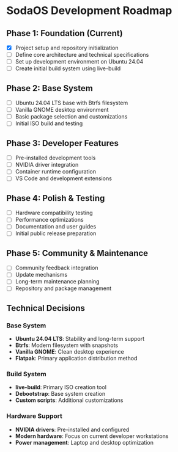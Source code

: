 # SodaOS Development Roadmap

## Phase 1: Foundation (Current)
- [x] Project setup and repository initialization
- [ ] Define core architecture and technical specifications
- [ ] Set up development environment on Ubuntu 24.04
- [ ] Create initial build system using live-build

## Phase 2: Base System
- [ ] Ubuntu 24.04 LTS base with Btrfs filesystem
- [ ] Vanilla GNOME desktop environment
- [ ] Basic package selection and customizations
- [ ] Initial ISO build and testing

## Phase 3: Developer Features
- [ ] Pre-installed development tools
- [ ] NVIDIA driver integration
- [ ] Container runtime configuration
- [ ] VS Code and development extensions

## Phase 4: Polish & Testing
- [ ] Hardware compatibility testing
- [ ] Performance optimizations
- [ ] Documentation and user guides
- [ ] Initial public release preparation

## Phase 5: Community & Maintenance
- [ ] Community feedback integration
- [ ] Update mechanisms
- [ ] Long-term maintenance planning
- [ ] Repository and package management

## Technical Decisions

### Base System
- **Ubuntu 24.04 LTS**: Stability and long-term support
- **Btrfs**: Modern filesystem with snapshots
- **Vanilla GNOME**: Clean desktop experience
- **Flatpak**: Primary application distribution method

### Build System
- **live-build**: Primary ISO creation tool
- **Debootstrap**: Base system creation
- **Custom scripts**: Additional customizations

### Hardware Support
- **NVIDIA drivers**: Pre-installed and configured
- **Modern hardware**: Focus on current developer workstations
- **Power management**: Laptop and desktop optimization